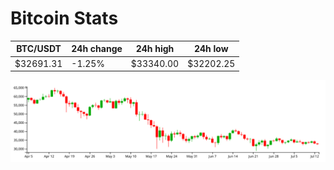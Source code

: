 # Bitcoin Stats

BTC/USDT|24h change|24h high|24h low|
|---|---|---|---|
|$32691.31|-1.25%|$33340.00|$32202.25|

<img src="./chart.svg">
